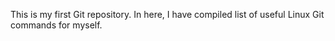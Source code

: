 This is my first Git repository.
In here, I have compiled list of useful Linux Git commands for myself.
